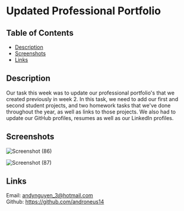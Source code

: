 # Updated Professional Portfolio

## Table of Contents

- [Description](#description)
- [Screenshots](#screenshots)
- [Links](#links)

## Description

Our task this week was to update our professional portfolio's that we created previously in week 2. In this task, we need to add our first and second student projects, and two homework tasks that we've done throughout the year, as well as links to those projects. We also had to update our GitHub profiles, resumes as well as our LinkedIn profiles.

## Screenshots

![Screenshot (86)](https://user-images.githubusercontent.com/98381243/178106305-9090a36d-e0ec-48eb-9ad1-de22716f711c.png)

![Screenshot (87)](https://user-images.githubusercontent.com/98381243/178106323-feead343-51ba-4c13-b353-ec9f5fca8f39.png)

## Links

Email: andynguyen_3@hotmail.com <br />
Github: https://github.com/androneus14 <br />
